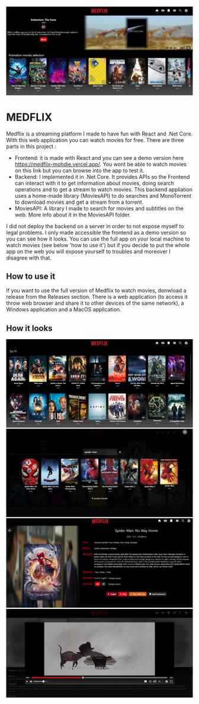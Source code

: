 ![Home page](/Screenshots/home_page.PNG)
# MEDFLIX

Medflix is a streaming platform I made to have fun with React and .Net Core. With this web application you can watch movies for free. 
There are three parts in this project :
* Frontend: it is made with React and you can see a demo version here https://medflix-mohdje.vercel.app/. You wont be able to watch movies on this link but you can browse into the app to test it.
* Backend: I implemented it in .Net Core. It provides APIs so the Frontend can interact with it to get information about movies, doing search operations and to get a stream to watch movies. This backend appliation uses a home-made library (MoviesAPI) to do searches and MonoTorrent to download movies and get a stream from a torrent.
* MoviesAPI:  A library I made to search for movies and subtitles on the web. More info about it in the MoviesAPI folder.

I did not deploy the backend on a server in order to not expose myself to legal problems. I only made accessible the frontend as a demo version so you can see how it looks. You can use the full app on your local machine to watch movies (see below 'how to use it') but if you decide to put the whole app on the web you will expose yourself to troubles and moreover I disagree with that.

## How to use it
If you want to use the full version of Medflix to watch movies, donwload a release from the Releases section. There is a web application (to access it throw web browser and share it to other devices of the same network), a Windows application and a MacOS application.

## How it looks
![Movies genre page](/Screenshots/movies_of_genre.PNG)
![Movies search](/Screenshots/movie_search.PNG)
![Movie presentation](/Screenshots/spiderman_presentation.PNG)
![Movie player](/Screenshots/video_player.PNG)

